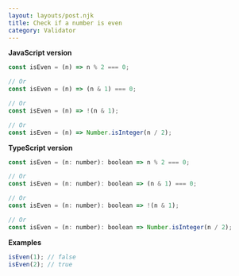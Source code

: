 ```yaml
---
layout: layouts/post.njk
title: Check if a number is even
category: Validator
---
```


**JavaScript version**

```js
const isEven = (n) => n % 2 === 0;

// Or
const isEven = (n) => (n & 1) === 0;

// Or
const isEven = (n) => !(n & 1);

// Or
const isEven = (n) => Number.isInteger(n / 2);
```

**TypeScript version**

```js
const isEven = (n: number): boolean => n % 2 === 0;

// Or
const isEven = (n: number): boolean => (n & 1) === 0;

// Or
const isEven = (n: number): boolean => !(n & 1);

// Or
const isEven = (n: number): boolean => Number.isInteger(n / 2);
```

**Examples**

```js
isEven(1); // false
isEven(2); // true
```
